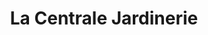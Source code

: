 ---
title: "La Centrale Jardinerie"
url: /grenoble/la-centrale-jardinerie/
shop: centre de jardinage
---
